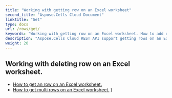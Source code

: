 ```yaml
---
title: "Working with getting row on an Excel worksheet"
second_title: "Aspose.Cells Cloud Document"
linktitle: "Get"
type: docs
url: /rows/get/
keywords: "Working with getting row on an Excel worksheet. How to add rows on an Excel worksheet."
description: "Aspose.Cells Cloud REST API support getting rows on an Excel worksheet. SDK support kinds of development languages. They include Android, C#, Go, Java, NodeJS, Perl, PHP, Python, Ruby, and swift."
weight: 20
---
```



## Working with deleting row on an Excel worksheet.

- [How to get an row on an Excel worksheet.](/cells/rows/get/row/) 
- [How to get multi rows on an Excel worksheet.](/cells/rows/get/rows/) ) 